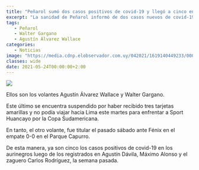 ```yaml
---
title: "Peñarol sumó dos casos positivos de covid-19 y llegó a cinco en el plantel"
excerpt: "La sanidad de Peñarol informó de dos casos nuevos de covid-19 en el plantel que se suman a los tres ya existentes de Carlos Rodríguez, Máximo Alonso y Agustín Dávila; ¿de quiénes se trata?"
tags:
   - Peñarol
   - Walter Gargano
   - Agustín Álvarez Wallace
categories:
   - Noticias
image: "https://media.cdnp.elobservador.com.uy/042021/1619140449233/000_98K6G8.jpg?&cw=1170"
classes: wide
date: 2021-05-24T00:00:00+2:00
---
```



<img src="https://media.cdnp.elobservador.com.uy/042021/1619140449233/000_98K6G8.jpg?&cw=1170">


Ellos son los volantes Agustín Álvarez Wallace y Walter Gargano.


Este último se encuentra suspendido por haber recibido tres tarjetas amarillas y no podía viajar hacia Lima este martes para enfrentar a Sport Huancayo por la Copa Sudamericana.


En tanto, el otro volante, fue titular el pasado sábado ante Fénix en el empate 0-0 en el Parque Capurro.


De esta manera, ya son cinco los casos positivos de covid-19 en los aurinegros luego de los registrados en Agustín Dávila, Máximo Alonso y el zaguero Carlos Rodríguez, la semana pasada.


